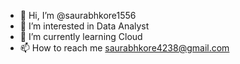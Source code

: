 - 👋 Hi, I’m @saurabhkore1556
- 👀 I’m interested in Data Analyst
- 🌱 I’m currently learning Cloud
- 📫 How to reach me  saurabhkore4238@gmail.com

<!---
saurabhkore1556/saurabhkore1556 is a ✨ special ✨ repository because its `README.md` (this file) appears on your GitHub profile.
You can click the Preview link to take a look at your changes.
--->
